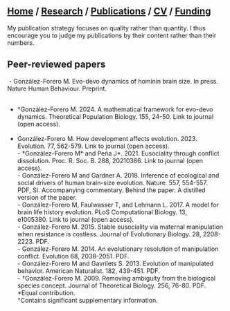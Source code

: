 ## [Home](https://mauriciogforero.github.io) / [Research](https://mauriciogforero.github.io/research) / [Publications](https://mauriciogforero.github.io/publications) / [CV](https://mauriciogforero.github.io/cv) / [Funding](https://mauriciogforero.github.io/funding)

My publication strategy focuses on quality rather than quantity. I thus encourage you to judge my publications by their content rather than their numbers.
​
## Peer-reviewed papers
​
​- González-Forero M. Evo-devo dynamics of hominin brain size. In press. Nature Human Behaviour. Preprint.  
​
- †González-Forero M. 2024. A mathematical framework for evo-devo dynamics. Theoretical Population Biology. 155, 24-50. Link to journal (open access).  
​
- González-Forero M. How development affects evolution. 2023. Evolution. 77, 562-579. Link to journal (open access).  
​
​- †González-Forero M* and Peña J*. 2021. Eusociality through conflict dissolution. Proc. R. Soc. B. 288, 20210386. Link to journal (open access).  
​
​- González-Forero M and Gardner A. 2018. Inference of ecological and social drivers of human brain-size evolution. Nature. 557, 554-557. PDF, SI. Accompanying commentary. Behind the paper. A distilled version of the paper.  
​
​- González-Forero M, Faulwasser T, and Lehmann L. 2017. A model for brain life history evolution. PLoS Computational Biology. 13, e1005380. Link to journal (open access).  
​
​- González-Forero M. 2015. Stable eusociality via maternal manipulation when resistance is costless. Journal of Evolutionary Biology. 28, 2208-2223. PDF.  
​
​- González-Forero M. 2014. An evolutionary resolution of manipulation conflict. Evolution 68, 2038-2051. PDF.  
​
​- González-Forero M and Gavrilets S. 2013. Evolution of manipulated behavior. American Naturalist. 182, 439-451. PDF.  
​
​- †González-Forero M. 2009. Removing ambiguity from the biological species concept. Journal of Theoretical Biology. 256, 76-80. PDF.  
​
*Equal contribution.  
†Contains significant supplementary information.
